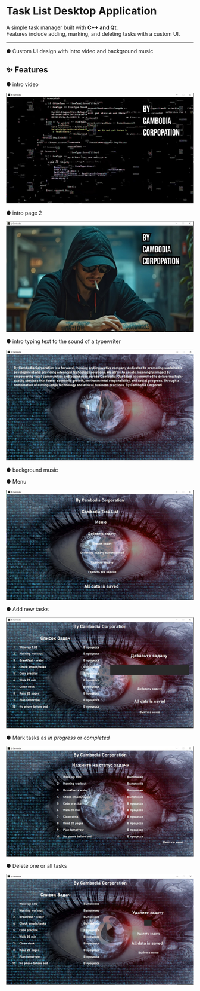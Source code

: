 # Task List Desktop Application

A simple task manager built with **C++ and Qt**.  
Features include adding, marking, and deleting tasks with a custom UI.

---

● Custom UI design with intro video and background music 



## ✨ Features

● intro video

![Main Window](images/intro.jpg)

● intro page 2

![Main Window](images/intro2.jpg)

● intro typing text to the sound of a typewriter

![Main Window](images/intro3.jpg)

● background music

● Menu

![Main Window](images/menu.jpg)

● Add new tasks

![Main Window](images/add.jpg)

● Mark tasks as *in progress* or *completed* 

![Main Window](images/switch.jpg)

● Delete one or all tasks 

![Main Window](images/delete.jpg)
 


